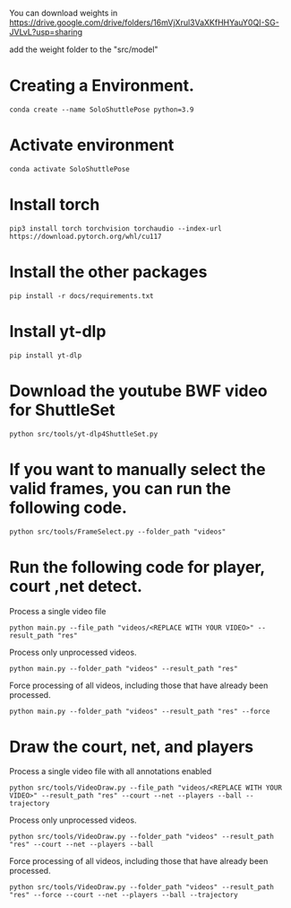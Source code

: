 
You can download weights in https://drive.google.com/drive/folders/16mVjXrul3VaXKfHHYauY0QI-SG-JVLvL?usp=sharing

add the weight folder to the "src/model"

# Creating a Environment.

```
conda create --name SoloShuttlePose python=3.9
```

# Activate environment

```
conda activate SoloShuttlePose
```

# Install torch

```
pip3 install torch torchvision torchaudio --index-url https://download.pytorch.org/whl/cu117
```

# Install the other packages

```
pip install -r docs/requirements.txt
```

# Install yt-dlp

```
pip install yt-dlp
```

# Download the youtube BWF video for ShuttleSet

```
python src/tools/yt-dlp4ShuttleSet.py
```


# If you want to manually select the valid frames, you can run the following code.

```
python src/tools/FrameSelect.py --folder_path "videos"
```

# Run the following code for player, court ,net detect.

Process a single video file

```
python main.py --file_path "videos/<REPLACE WITH YOUR VIDEO>" --result_path "res" 
```

Process only unprocessed videos.

```
python main.py --folder_path "videos" --result_path "res" 
```

Force processing of all videos, including those that have already been processed.

```
python main.py --folder_path "videos" --result_path "res" --force
```

# Draw the court, net, and players

Process a single video file with all annotations enabled
```
python src/tools/VideoDraw.py --file_path "videos/<REPLACE WITH YOUR VIDEO>" --result_path "res" --court --net --players --ball --trajectory
```

Process only unprocessed videos.

```
python src/tools/VideoDraw.py --folder_path "videos" --result_path "res" --court --net --players --ball
```

Force processing of all videos, including those that have already been processed.

```
python src/tools/VideoDraw.py --folder_path "videos" --result_path "res" --force --court --net --players --ball --trajectory
```

